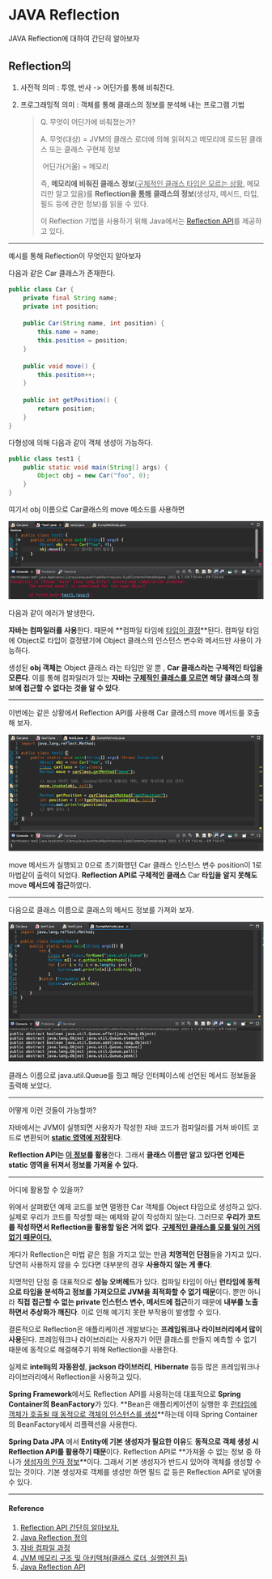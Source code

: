 # JAVA Reflection



JAVA Reflection에 대하여 간단히 알아보자

## Reflection의 

1. 사전적 의미 : 투영, 반사 -> 어딘가를 통해 비춰진다.

2. 프로그래밍적 의미 : 객체를 통해 클래스의 정보를 분석해 내는 프로그램 기법

   > Q. 무엇이 어딘가에 비춰졌는가?
   >
   > A. 무엇(대상) = JVM의 클래스 로더에 의해 읽혀지고  메모리에 로드된 클래스 또는 클래스 구현체 정보
   >
   > ​	어딘가(거울) = 메모리
   >
   > 즉, **메모리에 비춰진 클래스 정보**(<u>구체적인 클래스 타입은 모르는 상황</u>, 메모리만 알고 있음)를 **Reflection을 <u>통해</u>** **클래스의 정보**(생성자, 메서드, 타입, 필드 등에 관한 정보)를 읽을 수 있다.
   >
   > 이 Reflection 기법을 사용하기 위해 Java에서는 [Reflection API](https://www.oracle.com/technical-resources/articles/java/javareflection.html)를 제공하고 있다.

------

예시를 통해 Reflection이 무엇인지 알아보자

다음과 같은 Car 클래스가 존재한다.

```java
public class Car {
    private final String name;
    private int position;

    public Car(String name, int position) {
        this.name = name;
        this.position = position;
    }

    public void move() {
        this.position++;
    }

    public int getPosition() {
        return position;
    }
}
```

다형성에 의해 다음과 같이 객체 생성이 가능하다.

```java
public class test1 {
	public static void main(String[] args) {
	    Object obj = new Car("foo", 0);
	}
}

```

여기서 obj 이름으로 Car클래스의 move 메소드를 사용하면

![](./1.png)

다음과 같이 에러가 발생한다. 

**자바는 컴파일러를 사용**한다.  때문에 **컴파일 타임에 <u>타입이 결정</u>**된다. 컴파일 타임에 Object로 타입이 결정됐기에 Object 클래스의 인스턴스 변수와 메서드만 사용이 가능하다.

생성된 **obj 객체는** Object 클래스 라는 타입만 알 뿐 , **Car 클래스라는 구체적인 타입을 모른다**. 이를 통해 컴파일러가 있는 **자바는 <u>구체적인 클래스를 모르면</u> 해당 클래스의 정보에 접근할 수 없다는 것을 알 수 있다**.

------

이번에는 같은 상황에서 Reflection API를 사용해 Car 클래스의 move 메서드를 호출해 보자.

![](./2.png)

move 메서드가 실행되고 0으로 초기화했던 Car 클래스 인스턴스 변수 position이 1로 마법같이 출력이 되었다. **Reflection API로 구체적인 클래스** Car **타입을 알지 못해도** move **메서드에 접근**하였다.

------

다음으로 클래스 이름으로 클래스의 메서드 정보를 가져와 보자.

![](./3.png)

클래스 이름으로 java.util.Queue를 줬고 해당 인터페이스에 선언된 메서드 정보들을 출력해 보았다.

------

어떻게 이런 것들이 가능할까?

자바에서는 JVM이 실행되면 사용자가 작성한 자바 코드가 컴파일러를 거쳐 바이트 코드로 변환되어 **<u>static 영역에 저장</u>된다**.

**Reflection API는 <u>이 정보</u>를 활용**한다. 그래서 **클래스 이름만 알고 있다면 언제든 static 영역을 뒤져서 정보를 가져올 수 있다.**

------

어디에 활용할 수 있을까?

위에서 살펴봤던 예제 코드를 보면 멀쩡한 Car 객체를 Object 타입으로 생성하고 있다. 실제로 우리가 코드를 작성할 때는 예제와 같이 작성하지 않는다. 그러므로 **우리가 코드를 작성하면서 Reflection을 활용할 일은 거의 없다**. **<u>구체적인 클래스를 모를 일이 거의 없기 때문이다.</u>**

게다가 Reflection은 마법 같은 힘을 가지고 있는 만큼 **치명적인 단점**들을 가지고 있다. 당연히 사용하지 않을 수 있다면 대부분의 경우 **사용하지 않는 게 좋다**.

치명적인 단점 중 대표적으로 **성능 오버헤드**가 있다. 컴파일 타임이 아닌 **런타임에 동적으로 타입을 분석하고 정보를 가져오므로 JVM을 최적화할 수 없기 때문**이다. 뿐만 아니라 **직접 접근할 수 없는 private 인스턴스 변수, 메서드에 접근**하기 때문에 **내부를 노출하면서 추상화가 깨진다**. 이로 인해 예기치 못한 부작용이 발생할 수 있다.

결론적으로 Reflection은 애플리케이션 개발보다는 **프레임워크나 라이브러리에서 많이 사용**된다. 프레임워크나 라이브러리는 사용자가 어떤 클래스를 만들지 예측할 수 없기 때문에 동적으로 해결해주기 위해 Reflection을 사용한다.

실제로 **intellij의 자동완성**, **jackson 라이브러리**, **Hibernate** 등등 많은 프레임워크나 라이브러리에서 Reflection을 사용하고 있다.

**Spring Framework**에서도 Reflection API를 사용하는데 대표적으로 **Spring Container의 BeanFactory**가 있다. **Bean은 애플리케이션이 실행한 후 <u>[런타임에 객체가 호출될 때 동적으로 객체의 인스턴스를 생성](https://velog.io/@woo00oo/%EC%9E%90%EB%B0%94-%EC%BB%B4%ED%8C%8C%EC%9D%BC-%EA%B3%BC%EC%A0%95)</u>**하는데 이때 Spring Container의 BeanFactory에서 리플렉션을 사용한다.

**Spring Data JPA** 에서 **Entity에 기본 생성자가 필요한 이유**도 **동적으로 객체 생성 시 Reflection API를 활용하기 때문**이다. Reflection API로 **가져올 수 없는 정보 중 하나가 <u>생성자의 인자 정보</u>**이다. 그래서 기본 생성자가 반드시 있어야 객체를 생성할 수 있는 것이다. 기본 생성자로 객체를 생성만 하면 필드 값 등은 Reflection API로 넣어줄 수 있다.



------

#### Reference

1. [Reflection API 간단히 알아보자.](https://tecoble.techcourse.co.kr/post/2020-07-16-reflection-api/)
2. [Java Reflection 정의](https://gyrfalcon.tistory.com/entry/Java-Reflection)
3. [자바 컴파일 과정](https://velog.io/@woo00oo/%EC%9E%90%EB%B0%94-%EC%BB%B4%ED%8C%8C%EC%9D%BC-%EA%B3%BC%EC%A0%95)
4. [JVM 메모리 구조 및 아키텍쳐(클래스 로더, 실행엔진 등)](https://sas-study.tistory.com/262)
5. [Java Reflection API](https://www.oracle.com/technical-resources/articles/java/javareflection.html)